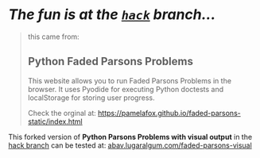 # ***The fun is at the [`hack`](https://github.com/villares/faded-parsons-visual/blob/hack/README.md) branch...***

> this came from:
> 
> ## Python Faded Parsons Problems
> 
> This website allows you to run Faded Parsons Problems in the browser.
> It uses Pyodide for executing Python doctests and localStorage for storing user progress.
>
> Check the orginal at:
> https://pamelafox.github.io/faded-parsons-static/index.html

This forked version of **Python Parsons Problems with visual output** in the [hack branch](https://github.com/villares/faded-parsons-visual/blob/hack/README.md) can be tested at: [abav.lugaralgum.com/faded-parsons-visual](https://abav.lugaralgum.com/faded-parsons-visual)
